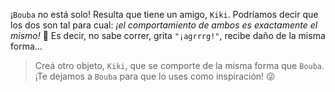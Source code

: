 ¡`Bouba` no está solo! Resulta que tiene un amigo, `Kiki`. Podríamos decir que los dos son tal para cual: _¡el comportamiento de ambos es exactamente el mismo!_ :two_men_holding_hands: Es decir, no sabe correr, grita `"¡agrrrg!"`, recibe daño de la misma forma...

> Creá otro objeto, `Kiki`, que se comporte de la misma forma que `Bouba`. ¡Te dejamos a `Bouba` para que lo uses como inspiración! :stuck_out_tongue_winking_eye: 
